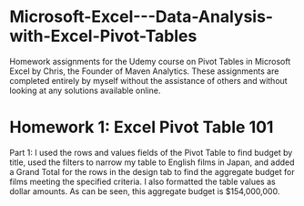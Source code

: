 # Microsoft-Excel---Data-Analysis-with-Excel-Pivot-Tables
Homework assignments for the Udemy course on Pivot Tables in Microsoft Excel by Chris, the Founder of Maven Analytics. These assignments are completed entirely by myself without the assistance of others and without looking at any solutions available online.

# Homework 1: Excel Pivot Table 101
Part 1: I used the rows and values fields of the Pivot Table to find budget by title, used the filters to narrow my table to English films in Japan, and added a Grand Total for the rows in the design tab to find the aggregate budget for films meeting the specified criteria. I also formatted the table values as dollar amounts. As can be seen, this aggregate budget is $154,000,000.

